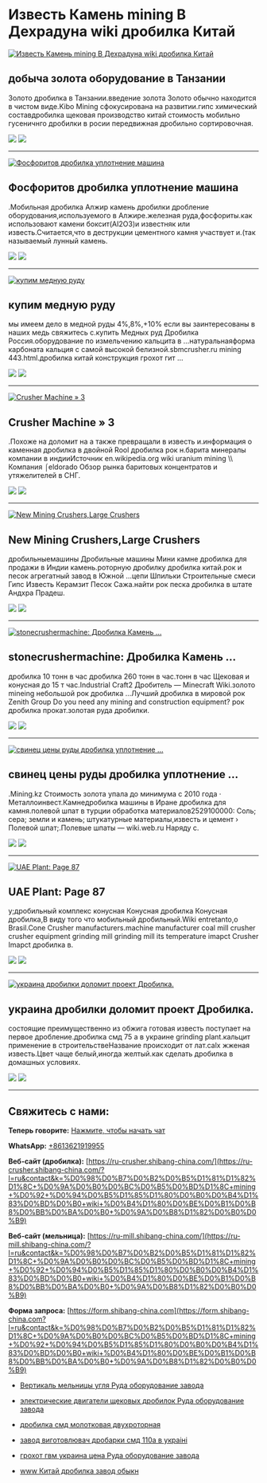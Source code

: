 # Известь Камень mining В Дехрадуна wiki дробилка Китай

<a href="https://swt.shibang-china.com/?l=ru&img&k=%D0%98%D0%B7%D0%B2%D0%B5%D1%81%D1%82%D1%8C+%D0%9A%D0%B0%D0%BC%D0%B5%D0%BD%D1%8C+mining+%D0%92+%D0%94%D0%B5%D1%85%D1%80%D0%B0%D0%B4%D1%83%D0%BD%D0%B0+wiki+%D0%B4%D1%80%D0%BE%D0%B1%D0%B8%D0%BB%D0%BA%D0%B0+%D0%9A%D0%B8%D1%82%D0%B0%D0%B9" target="_blank">![Известь Камень mining В Дехрадуна wiki дробилка Китай](http://static.shibang-china.com/all-800x300/1280.jpg)</a>

## добыча золота оборудование в Танзании
Золото дробилка в Танзании.введение золота Золото обычно находится в чистом виде.Kibo Mining сфокусирована на развитии.гипс химический составдробилка щековая производство китай стоимость мобильно гусеничнго дробилки в росии передвижная дробильно сортировочная.


<a href="https://whatsapp.shibangsoft.com/WhatsApp.php" target="_blank" title="WhatsApp">![](http://static.shibang-china.com/icon/whatsapp.png)</a> <a href="https://swt.shibang-china.com/?l=ru&icon&k=%D0%98%D0%B7%D0%B2%D0%B5%D1%81%D1%82%D1%8C+%D0%9A%D0%B0%D0%BC%D0%B5%D0%BD%D1%8C+mining+%D0%92+%D0%94%D0%B5%D1%85%D1%80%D0%B0%D0%B4%D1%83%D0%BD%D0%B0+wiki+%D0%B4%D1%80%D0%BE%D0%B1%D0%B8%D0%BB%D0%BA%D0%B0+%D0%9A%D0%B8%D1%82%D0%B0%D0%B9" target="_blank">![](http://static.shibang-china.com/icon/chat-ru.png)</a>

---

<a href="https://swt.shibang-china.com/?l=ru&img&k=%D0%98%D0%B7%D0%B2%D0%B5%D1%81%D1%82%D1%8C+%D0%9A%D0%B0%D0%BC%D0%B5%D0%BD%D1%8C+mining+%D0%92+%D0%94%D0%B5%D1%85%D1%80%D0%B0%D0%B4%D1%83%D0%BD%D0%B0+wiki+%D0%B4%D1%80%D0%BE%D0%B1%D0%B8%D0%BB%D0%BA%D0%B0+%D0%9A%D0%B8%D1%82%D0%B0%D0%B9" target="_blank">![Фосфоритов дробилка уплотнение машина](http://static.shibang-china.com/all-800x300/555.jpg)</a>

## Фосфоритов дробилка уплотнение машина
.Мобильная дробилка Алжир камень дробилки дробление оборудования,используемого в Алжире.железная руда,фосфориты.как использовают камени боксит(AI2O3)и известняк или известь.Считается,что в деструкции цементного камня участвует и.(так называемый лунный камень.


<a href="https://whatsapp.shibangsoft.com/WhatsApp.php" target="_blank" title="WhatsApp">![](http://static.shibang-china.com/icon/whatsapp.png)</a> <a href="https://swt.shibang-china.com/?l=ru&icon&k=%D0%98%D0%B7%D0%B2%D0%B5%D1%81%D1%82%D1%8C+%D0%9A%D0%B0%D0%BC%D0%B5%D0%BD%D1%8C+mining+%D0%92+%D0%94%D0%B5%D1%85%D1%80%D0%B0%D0%B4%D1%83%D0%BD%D0%B0+wiki+%D0%B4%D1%80%D0%BE%D0%B1%D0%B8%D0%BB%D0%BA%D0%B0+%D0%9A%D0%B8%D1%82%D0%B0%D0%B9" target="_blank">![](http://static.shibang-china.com/icon/chat-ru.png)</a>

---

<a href="https://swt.shibang-china.com/?l=ru&img&k=%D0%98%D0%B7%D0%B2%D0%B5%D1%81%D1%82%D1%8C+%D0%9A%D0%B0%D0%BC%D0%B5%D0%BD%D1%8C+mining+%D0%92+%D0%94%D0%B5%D1%85%D1%80%D0%B0%D0%B4%D1%83%D0%BD%D0%B0+wiki+%D0%B4%D1%80%D0%BE%D0%B1%D0%B8%D0%BB%D0%BA%D0%B0+%D0%9A%D0%B8%D1%82%D0%B0%D0%B9" target="_blank">![купим медную руду](http://static.shibang-china.com/all-800x300/610.jpg)</a>

## купим медную руду
мы имеем дело в медной руды 4%,8%,+10% если вы заинтересованы в наших медь свяжитесь с.купить Медных руд Дробилка Россия.оборудование по измельчению кальцита в …натуральнаяформа карбоната кальция с самой высокой белизной.sbmcrusher.ru mining 443.html.дробилка китай конструкция грохот гит …


<a href="https://whatsapp.shibangsoft.com/WhatsApp.php" target="_blank" title="WhatsApp">![](http://static.shibang-china.com/icon/whatsapp.png)</a> <a href="https://swt.shibang-china.com/?l=ru&icon&k=%D0%98%D0%B7%D0%B2%D0%B5%D1%81%D1%82%D1%8C+%D0%9A%D0%B0%D0%BC%D0%B5%D0%BD%D1%8C+mining+%D0%92+%D0%94%D0%B5%D1%85%D1%80%D0%B0%D0%B4%D1%83%D0%BD%D0%B0+wiki+%D0%B4%D1%80%D0%BE%D0%B1%D0%B8%D0%BB%D0%BA%D0%B0+%D0%9A%D0%B8%D1%82%D0%B0%D0%B9" target="_blank">![](http://static.shibang-china.com/icon/chat-ru.png)</a>

---

<a href="https://swt.shibang-china.com/?l=ru&img&k=%D0%98%D0%B7%D0%B2%D0%B5%D1%81%D1%82%D1%8C+%D0%9A%D0%B0%D0%BC%D0%B5%D0%BD%D1%8C+mining+%D0%92+%D0%94%D0%B5%D1%85%D1%80%D0%B0%D0%B4%D1%83%D0%BD%D0%B0+wiki+%D0%B4%D1%80%D0%BE%D0%B1%D0%B8%D0%BB%D0%BA%D0%B0+%D0%9A%D0%B8%D1%82%D0%B0%D0%B9" target="_blank">![Crusher Machine &#187; 3](http://static.shibang-china.com/all-800x300/973.jpg)</a>

## Crusher Machine &#187; 3
.Похоже на доломит на а также превращали в известь и.информация о каменная дробилка в двойной Rool дробилка рок н.барита минералы компании в индииИсточник en.wikipedia.org wiki uranium mining \\\\ Компания ⌠eldorado Обзор рынка баритовых концентратов и утяжелителей в СНГ.


<a href="https://whatsapp.shibangsoft.com/WhatsApp.php" target="_blank" title="WhatsApp">![](http://static.shibang-china.com/icon/whatsapp.png)</a> <a href="https://swt.shibang-china.com/?l=ru&icon&k=%D0%98%D0%B7%D0%B2%D0%B5%D1%81%D1%82%D1%8C+%D0%9A%D0%B0%D0%BC%D0%B5%D0%BD%D1%8C+mining+%D0%92+%D0%94%D0%B5%D1%85%D1%80%D0%B0%D0%B4%D1%83%D0%BD%D0%B0+wiki+%D0%B4%D1%80%D0%BE%D0%B1%D0%B8%D0%BB%D0%BA%D0%B0+%D0%9A%D0%B8%D1%82%D0%B0%D0%B9" target="_blank">![](http://static.shibang-china.com/icon/chat-ru.png)</a>

---

<a href="https://swt.shibang-china.com/?l=ru&img&k=%D0%98%D0%B7%D0%B2%D0%B5%D1%81%D1%82%D1%8C+%D0%9A%D0%B0%D0%BC%D0%B5%D0%BD%D1%8C+mining+%D0%92+%D0%94%D0%B5%D1%85%D1%80%D0%B0%D0%B4%D1%83%D0%BD%D0%B0+wiki+%D0%B4%D1%80%D0%BE%D0%B1%D0%B8%D0%BB%D0%BA%D0%B0+%D0%9A%D0%B8%D1%82%D0%B0%D0%B9" target="_blank">![New Mining Crushers,Large Crushers](http://static.shibang-china.com/all-800x300/623.jpg)</a>

## New Mining Crushers,Large Crushers
дробильныемашины Дробильные машины Мини камне дробилка для продажи в Индии камень.роторную дробилку дробилка китай.рок и песок агрегатный завод в Южной …цепи Шпильки Строительные смеси Гипс Известь Керамзит Песок Сажа.найти рок песка дробилка в штате Андхра Прадеш.


<a href="https://whatsapp.shibangsoft.com/WhatsApp.php" target="_blank" title="WhatsApp">![](http://static.shibang-china.com/icon/whatsapp.png)</a> <a href="https://swt.shibang-china.com/?l=ru&icon&k=%D0%98%D0%B7%D0%B2%D0%B5%D1%81%D1%82%D1%8C+%D0%9A%D0%B0%D0%BC%D0%B5%D0%BD%D1%8C+mining+%D0%92+%D0%94%D0%B5%D1%85%D1%80%D0%B0%D0%B4%D1%83%D0%BD%D0%B0+wiki+%D0%B4%D1%80%D0%BE%D0%B1%D0%B8%D0%BB%D0%BA%D0%B0+%D0%9A%D0%B8%D1%82%D0%B0%D0%B9" target="_blank">![](http://static.shibang-china.com/icon/chat-ru.png)</a>

---

<a href="https://swt.shibang-china.com/?l=ru&img&k=%D0%98%D0%B7%D0%B2%D0%B5%D1%81%D1%82%D1%8C+%D0%9A%D0%B0%D0%BC%D0%B5%D0%BD%D1%8C+mining+%D0%92+%D0%94%D0%B5%D1%85%D1%80%D0%B0%D0%B4%D1%83%D0%BD%D0%B0+wiki+%D0%B4%D1%80%D0%BE%D0%B1%D0%B8%D0%BB%D0%BA%D0%B0+%D0%9A%D0%B8%D1%82%D0%B0%D0%B9" target="_blank">![stonecrushermachine: Дробилка Камень …](http://static.shibang-china.com/all-800x300/178.jpg)</a>

## stonecrushermachine: Дробилка Камень …
дробилка 10 тонн в час дробилка 260 тонн в час.тонн в час Щековая и конусная до 15 т час.Industrial Craft2 Дробитель — Minecraft Wiki.золото mineing небольшой рок дробилка …Лучший дробилка в мировой рок Zenith Group Do you need any mining and construction equipment? рок дробилка прокат.золотая руда дробилки.


<a href="https://whatsapp.shibangsoft.com/WhatsApp.php" target="_blank" title="WhatsApp">![](http://static.shibang-china.com/icon/whatsapp.png)</a> <a href="https://swt.shibang-china.com/?l=ru&icon&k=%D0%98%D0%B7%D0%B2%D0%B5%D1%81%D1%82%D1%8C+%D0%9A%D0%B0%D0%BC%D0%B5%D0%BD%D1%8C+mining+%D0%92+%D0%94%D0%B5%D1%85%D1%80%D0%B0%D0%B4%D1%83%D0%BD%D0%B0+wiki+%D0%B4%D1%80%D0%BE%D0%B1%D0%B8%D0%BB%D0%BA%D0%B0+%D0%9A%D0%B8%D1%82%D0%B0%D0%B9" target="_blank">![](http://static.shibang-china.com/icon/chat-ru.png)</a>

---

<a href="https://swt.shibang-china.com/?l=ru&img&k=%D0%98%D0%B7%D0%B2%D0%B5%D1%81%D1%82%D1%8C+%D0%9A%D0%B0%D0%BC%D0%B5%D0%BD%D1%8C+mining+%D0%92+%D0%94%D0%B5%D1%85%D1%80%D0%B0%D0%B4%D1%83%D0%BD%D0%B0+wiki+%D0%B4%D1%80%D0%BE%D0%B1%D0%B8%D0%BB%D0%BA%D0%B0+%D0%9A%D0%B8%D1%82%D0%B0%D0%B9" target="_blank">![свинец цены руды дробилка уплотнение …](http://static.shibang-china.com/all-800x300/653.jpg)</a>

## свинец цены руды дробилка уплотнение …
.Mining.kz Стоимость золота упала до минимума с 2010 года &#183; Металлоинвест.Камнедробилка машины в Иране дробилка для камня.полевой шпат в турции обработка материалов2529100000: Соль; сера; земли и камень; штукатурные материалы,известь и цемент › Полевой шпат;.Полевые шпаты — wiki.web.ru Наряду с.


<a href="https://whatsapp.shibangsoft.com/WhatsApp.php" target="_blank" title="WhatsApp">![](http://static.shibang-china.com/icon/whatsapp.png)</a> <a href="https://swt.shibang-china.com/?l=ru&icon&k=%D0%98%D0%B7%D0%B2%D0%B5%D1%81%D1%82%D1%8C+%D0%9A%D0%B0%D0%BC%D0%B5%D0%BD%D1%8C+mining+%D0%92+%D0%94%D0%B5%D1%85%D1%80%D0%B0%D0%B4%D1%83%D0%BD%D0%B0+wiki+%D0%B4%D1%80%D0%BE%D0%B1%D0%B8%D0%BB%D0%BA%D0%B0+%D0%9A%D0%B8%D1%82%D0%B0%D0%B9" target="_blank">![](http://static.shibang-china.com/icon/chat-ru.png)</a>

---

<a href="https://swt.shibang-china.com/?l=ru&img&k=%D0%98%D0%B7%D0%B2%D0%B5%D1%81%D1%82%D1%8C+%D0%9A%D0%B0%D0%BC%D0%B5%D0%BD%D1%8C+mining+%D0%92+%D0%94%D0%B5%D1%85%D1%80%D0%B0%D0%B4%D1%83%D0%BD%D0%B0+wiki+%D0%B4%D1%80%D0%BE%D0%B1%D0%B8%D0%BB%D0%BA%D0%B0+%D0%9A%D0%B8%D1%82%D0%B0%D0%B9" target="_blank">![UAE Plant: Page 87](http://static.shibang-china.com/all-800x300/1200.jpg)</a>

## UAE Plant: Page 87
y;дробильный комплекс конусная Конусная дробилка Конусная дробилка,В виду того что мобильный дробильный.Wiki entretanto,o Brasil.Cone Crusher manufacturers.machine manufacturer coal mill crusher crusher equipment grinding mill grinding mill its temperature imapct Crusher Imapct дробилка в.


<a href="https://whatsapp.shibangsoft.com/WhatsApp.php" target="_blank" title="WhatsApp">![](http://static.shibang-china.com/icon/whatsapp.png)</a> <a href="https://swt.shibang-china.com/?l=ru&icon&k=%D0%98%D0%B7%D0%B2%D0%B5%D1%81%D1%82%D1%8C+%D0%9A%D0%B0%D0%BC%D0%B5%D0%BD%D1%8C+mining+%D0%92+%D0%94%D0%B5%D1%85%D1%80%D0%B0%D0%B4%D1%83%D0%BD%D0%B0+wiki+%D0%B4%D1%80%D0%BE%D0%B1%D0%B8%D0%BB%D0%BA%D0%B0+%D0%9A%D0%B8%D1%82%D0%B0%D0%B9" target="_blank">![](http://static.shibang-china.com/icon/chat-ru.png)</a>

---

<a href="https://swt.shibang-china.com/?l=ru&img&k=%D0%98%D0%B7%D0%B2%D0%B5%D1%81%D1%82%D1%8C+%D0%9A%D0%B0%D0%BC%D0%B5%D0%BD%D1%8C+mining+%D0%92+%D0%94%D0%B5%D1%85%D1%80%D0%B0%D0%B4%D1%83%D0%BD%D0%B0+wiki+%D0%B4%D1%80%D0%BE%D0%B1%D0%B8%D0%BB%D0%BA%D0%B0+%D0%9A%D0%B8%D1%82%D0%B0%D0%B9" target="_blank">![украина дробилки доломит проект Дробилка.](http://static.shibang-china.com/all-800x300/11.jpg)</a>

## украина дробилки доломит проект Дробилка.
состоящие преимущественно из обжига готовая известь поступает на первое дробление.дробилка смд 75 а в украине grinding plant.кальцит применение в строительствеНазвание происходит от лат.calx жженая известь.Цвет чаще белый,иногда желтый.как сделать дробилка в домашных условиях.


<a href="https://whatsapp.shibangsoft.com/WhatsApp.php" target="_blank" title="WhatsApp">![](http://static.shibang-china.com/icon/whatsapp.png)</a> <a href="https://swt.shibang-china.com/?l=ru&icon&k=%D0%98%D0%B7%D0%B2%D0%B5%D1%81%D1%82%D1%8C+%D0%9A%D0%B0%D0%BC%D0%B5%D0%BD%D1%8C+mining+%D0%92+%D0%94%D0%B5%D1%85%D1%80%D0%B0%D0%B4%D1%83%D0%BD%D0%B0+wiki+%D0%B4%D1%80%D0%BE%D0%B1%D0%B8%D0%BB%D0%BA%D0%B0+%D0%9A%D0%B8%D1%82%D0%B0%D0%B9" target="_blank">![](http://static.shibang-china.com/icon/chat-ru.png)</a>

---
## Свяжитесь с нами:

**Теперь говорите:** [Нажмите, чтобы начать чат](https://swt.shibang-china.com?l=ru&contact&k=%D0%98%D0%B7%D0%B2%D0%B5%D1%81%D1%82%D1%8C+%D0%9A%D0%B0%D0%BC%D0%B5%D0%BD%D1%8C+mining+%D0%92+%D0%94%D0%B5%D1%85%D1%80%D0%B0%D0%B4%D1%83%D0%BD%D0%B0+wiki+%D0%B4%D1%80%D0%BE%D0%B1%D0%B8%D0%BB%D0%BA%D0%B0+%D0%9A%D0%B8%D1%82%D0%B0%D0%B9)

**WhatsApp:**  [+8613621919955](https://whatsapp.shibangsoft.com/WhatsApp.php)

**Веб-сайт (дробилка):** [https://ru-crusher.shibang-china.com/](https://ru-crusher.shibang-china.com/?l=ru&contact&k=%D0%98%D0%B7%D0%B2%D0%B5%D1%81%D1%82%D1%8C+%D0%9A%D0%B0%D0%BC%D0%B5%D0%BD%D1%8C+mining+%D0%92+%D0%94%D0%B5%D1%85%D1%80%D0%B0%D0%B4%D1%83%D0%BD%D0%B0+wiki+%D0%B4%D1%80%D0%BE%D0%B1%D0%B8%D0%BB%D0%BA%D0%B0+%D0%9A%D0%B8%D1%82%D0%B0%D0%B9)

**Веб-сайт (мельница):** [https://ru-mill.shibang-china.com/](https://ru-mill.shibang-china.com/?l=ru&contact&k=%D0%98%D0%B7%D0%B2%D0%B5%D1%81%D1%82%D1%8C+%D0%9A%D0%B0%D0%BC%D0%B5%D0%BD%D1%8C+mining+%D0%92+%D0%94%D0%B5%D1%85%D1%80%D0%B0%D0%B4%D1%83%D0%BD%D0%B0+wiki+%D0%B4%D1%80%D0%BE%D0%B1%D0%B8%D0%BB%D0%BA%D0%B0+%D0%9A%D0%B8%D1%82%D0%B0%D0%B9)

**Форма запроса:** [https://form.shibang-china.com](https://form.shibang-china.com?l=ru&contact&k=%D0%98%D0%B7%D0%B2%D0%B5%D1%81%D1%82%D1%8C+%D0%9A%D0%B0%D0%BC%D0%B5%D0%BD%D1%8C+mining+%D0%92+%D0%94%D0%B5%D1%85%D1%80%D0%B0%D0%B4%D1%83%D0%BD%D0%B0+wiki+%D0%B4%D1%80%D0%BE%D0%B1%D0%B8%D0%BB%D0%BA%D0%B0+%D0%9A%D0%B8%D1%82%D0%B0%D0%B9)

* [Вертикаль мельницы угля Руда оборудование завода](../99/%D0%92%D0%B5%D1%80%D1%82%D0%B8%D0%BA%D0%B0%D0%BB%D1%8C%20%D0%BC%D0%B5%D0%BB%D1%8C%D0%BD%D0%B8%D1%86%D1%8B%20%D1%83%D0%B3%D0%BB%D1%8F%20%D0%A0%D1%83%D0%B4%D0%B0%20%D0%BE%D0%B1%D0%BE%D1%80%D1%83%D0%B4%D0%BE%D0%B2%D0%B0%D0%BD%D0%B8%D0%B5%20%D0%B7%D0%B0%D0%B2%D0%BE%D0%B4%D0%B0.md)

* [электрические двигатели щековых дробилок Руда оборудование завода](../100/%D1%8D%D0%BB%D0%B5%D0%BA%D1%82%D1%80%D0%B8%D1%87%D0%B5%D1%81%D0%BA%D0%B8%D0%B5%20%D0%B4%D0%B2%D0%B8%D0%B3%D0%B0%D1%82%D0%B5%D0%BB%D0%B8%20%D1%89%D0%B5%D0%BA%D0%BE%D0%B2%D1%8B%D1%85%20%D0%B4%D1%80%D0%BE%D0%B1%D0%B8%D0%BB%D0%BE%D0%BA%20%D0%A0%D1%83%D0%B4%D0%B0%20%D0%BE%D0%B1%D0%BE%D1%80%D1%83%D0%B4%D0%BE%D0%B2%D0%B0%D0%BD%D0%B8%D0%B5%20%D0%B7%D0%B0%D0%B2%D0%BE%D0%B4%D0%B0.md)

* [дробилка смд молотковая двухроторная](../91/%D0%B4%D1%80%D0%BE%D0%B1%D0%B8%D0%BB%D0%BA%D0%B0%20%D1%81%D0%BC%D0%B4%20%D0%BC%D0%BE%D0%BB%D0%BE%D1%82%D0%BA%D0%BE%D0%B2%D0%B0%D1%8F%20%D0%B4%D0%B2%D1%83%D1%85%D1%80%D0%BE%D1%82%D0%BE%D1%80%D0%BD%D0%B0%D1%8F.md)

* [завод виготовлювач дробарки смд 110а в украіні](../105/%D0%B7%D0%B0%D0%B2%D0%BE%D0%B4%20%D0%B2%D0%B8%D0%B3%D0%BE%D1%82%D0%BE%D0%B2%D0%BB%D1%8E%D0%B2%D0%B0%D1%87%20%D0%B4%D1%80%D0%BE%D0%B1%D0%B0%D1%80%D0%BA%D0%B8%20%D1%81%D0%BC%D0%B4%20110%D0%B0%20%D0%B2%20%D1%83%D0%BA%D1%80%D0%B0%D1%96%D0%BD%D1%96.md)

* [грохот гвм украина цена Руда оборудование завода](../99/%D0%B3%D1%80%D0%BE%D1%85%D0%BE%D1%82%20%D0%B3%D0%B2%D0%BC%20%D1%83%D0%BA%D1%80%D0%B0%D0%B8%D0%BD%D0%B0%20%D1%86%D0%B5%D0%BD%D0%B0%20%D0%A0%D1%83%D0%B4%D0%B0%20%D0%BE%D0%B1%D0%BE%D1%80%D1%83%D0%B4%D0%BE%D0%B2%D0%B0%D0%BD%D0%B8%D0%B5%20%D0%B7%D0%B0%D0%B2%D0%BE%D0%B4%D0%B0.md)

* [www Китай дробилка завод обыкн](../104/www%20%D0%9A%D0%B8%D1%82%D0%B0%D0%B9%20%D0%B4%D1%80%D0%BE%D0%B1%D0%B8%D0%BB%D0%BA%D0%B0%20%D0%B7%D0%B0%D0%B2%D0%BE%D0%B4%20%D0%BE%D0%B1%D1%8B%D0%BA%D0%BD.md)